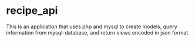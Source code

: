 # recipe_api
This is an application that uses php and mysql to create models, query information from mysql-database, and return views encoded in json format.
